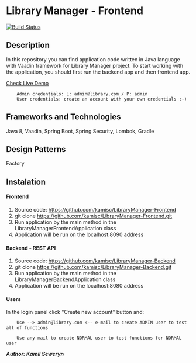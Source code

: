 # Library Manager - Frontend

[![Build Status](https://travis-ci.org/kamisc/LibraryManager-Frontend.svg?branch=master)](https://travis-ci.org/kamisc/LibraryManager-Frontend)

## Description
In this repository you can find application code written in Java language with Vaadin framework for Library Manager project. 
To start working with the application, you should first run the backend app and then frontend app. 

[Check Live Demo](https://library-manager-frontend.herokuapp.com/login)
   
        Admin credentials: L: admin@library.com / P: admin
        User credentials: create an account with your own credentials :-) 

## Frameworks and Technologies
Java 8, Vaadin, Spring Boot, Spring Security, Lombok, Gradle

## Design Patterns
Factory

## Instalation
#### Frontend
1. Source code: https://github.com/kamisc/LibraryManager-Frontend
2. git clone https://github.com/kamisc/LibraryManager-Frontend.git
3. Run application by the main method in the LibraryManagerFrontendApplication class
4. Application will be run on the localhost:8090 address

#### Backend - REST API
1. Source code: https://github.com/kamisc/LibraryManager-Backend
2. git clone https://github.com/kamisc/LibraryManager-Backend.git
3. Run application by the main method in the LibraryManagerBackendApplication class
4. Application will be run on the localhost:8080 address

#### Users
In the login panel click "Create new account" button and:

        Use --> admin@library.com <-- e-mail to create ADMIN user to test all of functions
        
        Use any mail to create NORMAL user to test functions for NORMAL user

**_Author: Kamil Seweryn_**